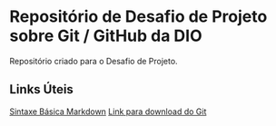 # Repositório de Desafio de Projeto sobre Git / GitHub da DIO
Repositório criado para o Desafio de Projeto.

## Links Úteis
[Sintaxe Básica Markdown](https://www.markdownguide.org/)
[Link para download do Git](https://git-scm.com/downloads)